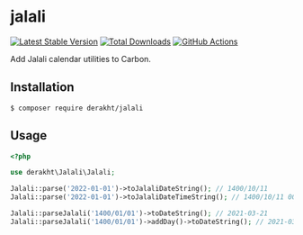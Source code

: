 # jalali

[![Latest Stable Version](https://img.shields.io/packagist/v/derakht/jalali.svg?style=flat-square)](https://packagist.org/packages/derakht/jalali)
[![Total Downloads](https://img.shields.io/packagist/dt/derakht/jalali.svg?style=flat-square)](https://packagist.org/packages/derakht/jalali)
[![GitHub Actions](https://img.shields.io/endpoint.svg?url=https%3A%2F%2Factions-badge.atrox.dev%2Fbriannesbitt%2FCarbon%2Fbadge&style=flat-square&label=Build&logo=none)](https://actions-badge.atrox.dev/briannesbitt/Carbon/goto)

Add Jalali calendar utilities to Carbon.

## Installation
```
$ composer require derakht/jalali
```

## Usage

```php
<?php

use derakht\Jalali\Jalali;

Jalali::parse('2022-01-01')->toJalaliDateString(); // 1400/10/11 
Jalali::parse('2022-01-01')->toJalaliDateTimeString(); // 1400/10/11 00:00:00

Jalali::parseJalali('1400/01/01')->toDateString(); // 2021-03-21
Jalali::parseJalali('1400/01/01')->addDay()->toDateString(); // 2021-03-22


```